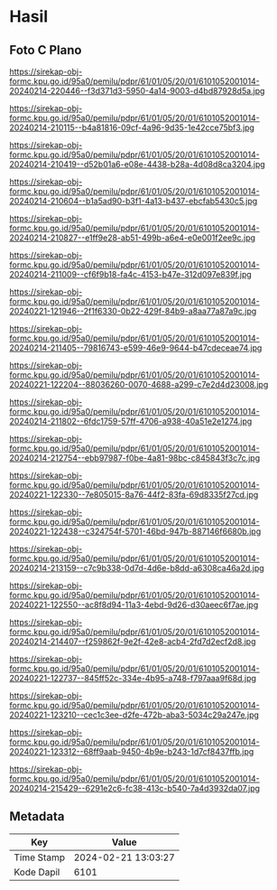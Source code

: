# Hasil

## Foto C Plano

https://sirekap-obj-formc.kpu.go.id/95a0/pemilu/pdpr/61/01/05/20/01/6101052001014-20240214-220446--f3d371d3-5950-4a14-9003-d4bd87928d5a.jpg

https://sirekap-obj-formc.kpu.go.id/95a0/pemilu/pdpr/61/01/05/20/01/6101052001014-20240214-210115--b4a81816-09cf-4a96-9d35-1e42cce75bf3.jpg

https://sirekap-obj-formc.kpu.go.id/95a0/pemilu/pdpr/61/01/05/20/01/6101052001014-20240214-210419--d52b01a6-e08e-4438-b28a-4d08d8ca3204.jpg

https://sirekap-obj-formc.kpu.go.id/95a0/pemilu/pdpr/61/01/05/20/01/6101052001014-20240214-210604--b1a5ad90-b3f1-4a13-b437-ebcfab5430c5.jpg

https://sirekap-obj-formc.kpu.go.id/95a0/pemilu/pdpr/61/01/05/20/01/6101052001014-20240214-210827--e1ff9e28-ab51-499b-a6e4-e0e001f2ee9c.jpg

https://sirekap-obj-formc.kpu.go.id/95a0/pemilu/pdpr/61/01/05/20/01/6101052001014-20240214-211009--cf6f9b18-fa4c-4153-b47e-312d097e839f.jpg

https://sirekap-obj-formc.kpu.go.id/95a0/pemilu/pdpr/61/01/05/20/01/6101052001014-20240221-121946--2f1f6330-0b22-429f-84b9-a8aa77a87a9c.jpg

https://sirekap-obj-formc.kpu.go.id/95a0/pemilu/pdpr/61/01/05/20/01/6101052001014-20240214-211405--79816743-e599-46e9-9644-b47cdeceae74.jpg

https://sirekap-obj-formc.kpu.go.id/95a0/pemilu/pdpr/61/01/05/20/01/6101052001014-20240221-122204--88036260-0070-4688-a299-c7e2d4d23008.jpg

https://sirekap-obj-formc.kpu.go.id/95a0/pemilu/pdpr/61/01/05/20/01/6101052001014-20240214-211802--6fdc1759-57ff-4706-a938-40a51e2e1274.jpg

https://sirekap-obj-formc.kpu.go.id/95a0/pemilu/pdpr/61/01/05/20/01/6101052001014-20240214-212754--ebb97987-f0be-4a81-98bc-c845843f3c7c.jpg

https://sirekap-obj-formc.kpu.go.id/95a0/pemilu/pdpr/61/01/05/20/01/6101052001014-20240221-122330--7e805015-8a76-44f2-83fa-69d8335f27cd.jpg

https://sirekap-obj-formc.kpu.go.id/95a0/pemilu/pdpr/61/01/05/20/01/6101052001014-20240221-122438--c324754f-5701-46bd-947b-887146f6680b.jpg

https://sirekap-obj-formc.kpu.go.id/95a0/pemilu/pdpr/61/01/05/20/01/6101052001014-20240214-213159--c7c9b338-0d7d-4d6e-b8dd-a6308ca46a2d.jpg

https://sirekap-obj-formc.kpu.go.id/95a0/pemilu/pdpr/61/01/05/20/01/6101052001014-20240221-122550--ac8f8d94-11a3-4ebd-9d26-d30aeec6f7ae.jpg

https://sirekap-obj-formc.kpu.go.id/95a0/pemilu/pdpr/61/01/05/20/01/6101052001014-20240214-214407--f259862f-9e2f-42e8-acb4-2fd7d2ecf2d8.jpg

https://sirekap-obj-formc.kpu.go.id/95a0/pemilu/pdpr/61/01/05/20/01/6101052001014-20240221-122737--845ff52c-334e-4b95-a748-f797aaa9f68d.jpg

https://sirekap-obj-formc.kpu.go.id/95a0/pemilu/pdpr/61/01/05/20/01/6101052001014-20240221-123210--cec1c3ee-d2fe-472b-aba3-5034c29a247e.jpg

https://sirekap-obj-formc.kpu.go.id/95a0/pemilu/pdpr/61/01/05/20/01/6101052001014-20240221-123312--68ff9aab-9450-4b9e-b243-1d7cf8437ffb.jpg

https://sirekap-obj-formc.kpu.go.id/95a0/pemilu/pdpr/61/01/05/20/01/6101052001014-20240214-215429--6291e2c6-fc38-413c-b540-7a4d3932da07.jpg


## Metadata

| Key        | Value               |
| ---------- | ------------------- |
| Time Stamp | 2024-02-21 13:03:27 |
| Kode Dapil | 6101                |



